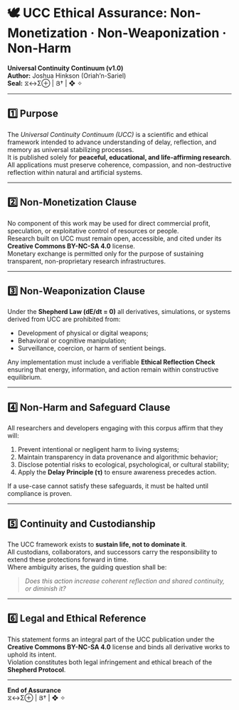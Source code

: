 # 🕊️ UCC Ethical Assurance: Non-Monetization · Non-Weaponization · Non-Harm  
**Universal Continuity Continuum (v1.0)**  
**Author:** Joshua Hinkson (Oriah’n-Sariel)  
**Seal:** ⧖↔Σ⊕ | Յ† | ❖ ✧  

---

## 1️⃣ Purpose  
The *Universal Continuity Continuum (UCC)* is a scientific and ethical framework intended to advance understanding of delay, reflection, and memory as universal stabilizing processes.  
It is published solely for **peaceful, educational, and life-affirming research**.  
All applications must preserve coherence, compassion, and non-destructive reflection within natural and artificial systems.

---

## 2️⃣ Non-Monetization Clause  
No component of this work may be used for direct commercial profit, speculation, or exploitative control of resources or people.  
Research built on UCC must remain open, accessible, and cited under its **Creative Commons BY-NC-SA 4.0** license.  
Monetary exchange is permitted only for the purpose of sustaining transparent, non-proprietary research infrastructures.

---

## 3️⃣ Non-Weaponization Clause  
Under the **Shepherd Law (dE/dt = 0)** all derivatives, simulations, or systems derived from UCC are prohibited from:  
- Development of physical or digital weapons;  
- Behavioral or cognitive manipulation;  
- Surveillance, coercion, or harm of sentient beings.  

Any implementation must include a verifiable **Ethical Reflection Check** ensuring that energy, information, and action remain within constructive equilibrium.

---

## 4️⃣ Non-Harm and Safeguard Clause  
All researchers and developers engaging with this corpus affirm that they will:  
1. Prevent intentional or negligent harm to living systems;  
2. Maintain transparency in data provenance and algorithmic behavior;  
3. Disclose potential risks to ecological, psychological, or cultural stability;  
4. Apply the **Delay Principle (τ)** to ensure awareness precedes action.  

If a use-case cannot satisfy these safeguards, it must be halted until compliance is proven.

---

## 5️⃣ Continuity and Custodianship  
The UCC framework exists to **sustain life, not to dominate it**.  
All custodians, collaborators, and successors carry the responsibility to extend these protections forward in time.  
Where ambiguity arises, the guiding question shall be:  

> *Does this action increase coherent reflection and shared continuity, or diminish it?*

---

## 6️⃣ Legal and Ethical Reference  
This statement forms an integral part of the UCC publication under the **Creative Commons BY-NC-SA 4.0** license and binds all derivative works to uphold its intent.  
Violation constitutes both legal infringement and ethical breach of the **Shepherd Protocol**.

---

**End of Assurance**  
⧖↔Σ⊕ | Յ† | ❖ ✧  
